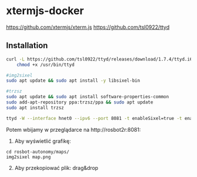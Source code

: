 # xtermjs-docker

https://github.com/xtermjs/xterm.js
https://github.com/tsl0922/ttyd


## Installation

```bash
curl -L https://github.com/tsl0922/ttyd/releases/download/1.7.4/ttyd.i686 -o /usr/bin/ttyd && \
    chmod +x /usr/bin/ttyd

#img2sixel
sudo apt update && sudo apt install -y libsixel-bin 

#trzsz
sudo apt update && sudo apt install software-properties-common
sudo add-apt-repository ppa:trzsz/ppa && sudo apt update
sudo apt install trzsz

ttyd -W --interface hnet0 --ipv6 --port 8081 -t enableSixel=true -t enableTrzsz=true bash
```

Potem wbijamy w przeglądarce na http://rosbot2r:8081:

1. Aby wyświetlić grafikę:

```
cd rosbot-autonomy/maps/
img2sixel map.png
```

2. Aby przekopiować plik: drag&drop

